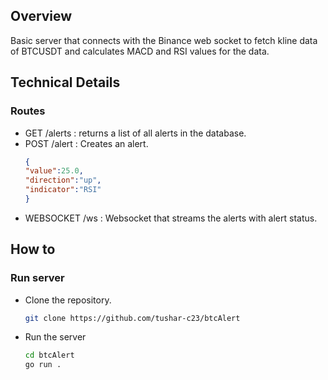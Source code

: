 ## Overview
Basic server that connects with the Binance web socket to fetch kline data of BTCUSDT and calculates MACD and RSI values for the data.

## Technical Details
### Routes
- GET /alerts : returns a list of all alerts in the database.
- POST /alert : Creates an alert. 
    ```JSON
    {
    "value":25.0,
    "direction":"up",
    "indicator":"RSI"
    }
    ```
- WEBSOCKET /ws : Websocket that streams the alerts with alert status.

## How to
### Run server
- Clone the repository.
    ```bash
    git clone https://github.com/tushar-c23/btcAlert
    ```
- Run the server
    ```bash
    cd btcAlert
    go run .
    ```